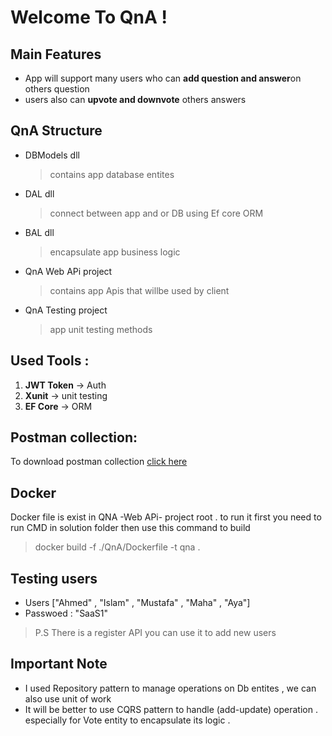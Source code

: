 # Welcome To QnA !

## Main Features

- App will support many users who can **add question and answer**on others question
- users also can **upvote and downvote** others answers

## QnA Structure

- DBModels dll
     > contains app database entites
- DAL dll
    > connect between app and or DB using Ef core ORM
- BAL dll
    > encapsulate app business logic
    
- QnA Web APi project
    > contains app Apis that willbe used by client

- QnA Testing project
   > app unit testing methods
   
## Used Tools :

1. **JWT Token**  -> Auth
2. **Xunit**  -> unit testing
3. **EF Core** -> ORM
 
## Postman collection: 
To download postman collection  [click here](http://www.getpostman.com/collections/02b56824487ad13f98a0)


## Docker

Docker file is exist in QNA -Web APi- project root .
to run it first you need to run CMD in solution folder then use this command to build 
 > docker build -f ./QnA/Dockerfile -t qna .


## Testing users
 - Users ["Ahmed" , "Islam" , "Mustafa" , "Maha" , "Aya"]
 - Passwoed : "SaaS1"
  > P.S There is a register API you can use it to add new users 

## Important Note
- I used Repository pattern to manage operations on Db entites , we can also use unit of work 
- It will be better to use CQRS pattern to handle (add-update) operation . especially for Vote entity to encapsulate its logic .